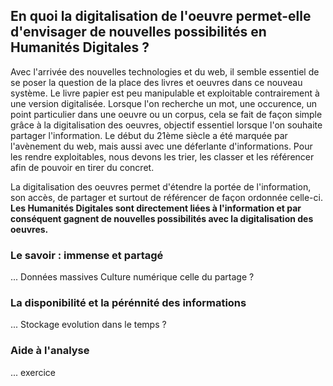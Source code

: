 ## En quoi la digitalisation de l'oeuvre permet-elle d'envisager de nouvelles possibilités en Humanités Digitales ?

Avec l'arrivée des nouvelles technologies et du web, il semble essentiel de se poser la question de la place des livres et oeuvres dans ce nouveau système. Le livre papier est peu manipulable et exploitable contrairement à une version digitalisée. Lorsque l'on recherche un mot, une occurence, un point particulier dans une oeuvre ou un corpus, cela se fait de façon simple grâce à la digitalisation des oeuvres, objectif essentiel lorsque l'on souhaite partager l'information. Le début du 21ème siècle a été marquée par l'avènement du web, mais aussi avec une déferlante d'informations. Pour les rendre exploitables, nous devons les trier, les classer et les référencer afin de pouvoir en tirer du concret.

La digitalisation des oeuvres permet d'étendre la portée de l'information, son accès, de partager et surtout de référencer de façon ordonnée celle-ci. __Les Humanités Digitales sont directement liées à l'information et par conséquent gagnent de nouvelles possibilités avec la digitalisation des oeuvres.__

### Le savoir : immense et partagé

... 
Données massives
Culture numérique celle du partage ?

### La disponibilité et la pérénnité des informations

... Stockage
evolution dans le temps ?

### Aide à l'analyse

... exercice


